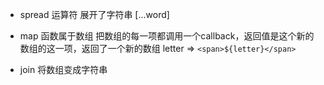 - spread 运算符 展开了字符串 [...word]
- map 函数属于数组 把数组的每一项都调用一个callback，返回值是这个新的数组的这一项，返回了一个新的数组
letter => `<span>${letter}</span>`

- join 将数组变成字符串
